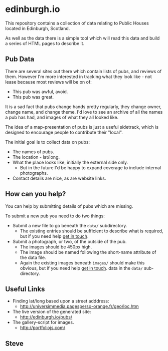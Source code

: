 edinburgh.io
============

This repository contains a collection of data relating to Public Houses
located in Edinburgh, Scotland.

As well as the data there is a simple tool which will read this data
and build a series of HTML pages to describe it.


Pub Data
--------

There are several sites out there which contain lists of pubs, and
reviews of them.  However I'm more interested in tracking what they look
like - not lease because most reviews will be on of:

* This pub was awful, avoid.
* This pub was great.


It is a sad fact that pubs change hands pretty regularly, they change owner,
change name, and change theme.  I'd love to see an archive of all the names a
pub has had, and images of what they all looked like.

The idea of a map-presentation of pubs is just a useful sidetrack, which
is designed to encourage people to contribute their "local".

The initial goal is to collect data on pubs:

* The names of pubs.
* The location - lat/long.
* What the place looks like, initially the external side only.
   * But in the future I'd be happy to expand coverage to include internal photographs.
* Contact details are nice, as are website links.


How can you help?
-----------------

You can help by submitting details of pubs which are missing.

To submit a new pub you need to do two things:

* Submit a new file to go beneath the `data/` subdirectory.
    * The existing entries should be sufficient to describe what is required, but if you need help [get in touch](http://steve.org.uk/contact).
* Submit a photograph, or two, of the outside of the pub.
    * The images should be 450px high.
    * The image should be named following the short-name attribute of the data file.
    * Again the existing images beneath `images/` should make this obvious, but if you need help [get in touch](http://steve.org.uk/contact).
data in the `data/` sub-directory.


Useful Links
-------------

* Finding lat/long based upon a street adddress:
   * http://universimmedia.pagesperso-orange.fr/geo/loc.htm
* The live version of the generated site:
   * http://edinburgh.io/pubs/
* The gallery-script for images.
   * http://portfoliojs.com/


Steve
--
